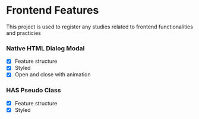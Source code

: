 # Frontend Features

This project is used to register any studies related to frontend functionalities and practicies


### Native HTML Dialog Modal
  - [X] Feature structure
  - [X] Styled
  - [X] Open and close with animation

### HAS Pseudo Class
  - [X] Feature structure
  - [X] Styled